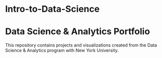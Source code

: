 # Intro-to-Data-Science

# Data Science & Analytics Portfolio
This repository contains projects and visualizations created from the Data Science & Analytics program with New York University.
